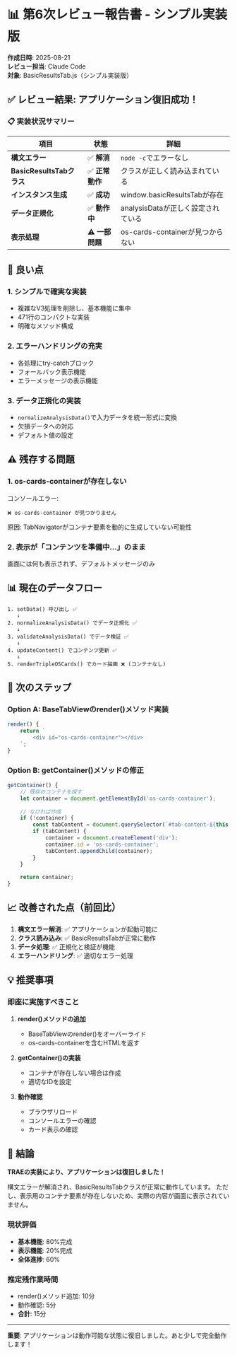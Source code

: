 # 📊 第6次レビュー報告書 - シンプル実装版

**作成日時**: 2025-08-21  
**レビュー担当**: Claude Code  
**対象**: BasicResultsTab.js（シンプル実装版）

## ✅ レビュー結果: アプリケーション復旧成功！

### 📋 実装状況サマリー

| 項目 | 状態 | 詳細 |
|------|------|------|
| **構文エラー** | ✅ **解消** | `node -c`でエラーなし |
| **BasicResultsTabクラス** | ✅ **正常動作** | クラスが正しく読み込まれている |
| **インスタンス生成** | ✅ **成功** | window.basicResultsTabが存在 |
| **データ正規化** | ✅ **動作中** | analysisDataが正しく設定されている |
| **表示処理** | ⚠️ **一部問題** | os-cards-containerが見つからない |

## 🎉 良い点

### 1. **シンプルで確実な実装**
- 複雑なV3処理を削除し、基本機能に集中
- 471行のコンパクトな実装
- 明確なメソッド構成

### 2. **エラーハンドリングの充実**
- 各処理にtry-catchブロック
- フォールバック表示機能
- エラーメッセージの表示機能

### 3. **データ正規化の実装**
- `normalizeAnalysisData()`で入力データを統一形式に変換
- 欠損データへの対応
- デフォルト値の設定

## ⚠️ 残存する問題

### 1. **os-cards-containerが存在しない**

コンソールエラー:
```
❌ os-cards-container が見つかりません
```

原因: TabNavigatorがコンテナ要素を動的に生成していない可能性

### 2. **表示が「コンテンツを準備中...」のまま**

画面には何も表示されず、デフォルトメッセージのみ

## 📊 現在のデータフロー

```
1. setData() 呼び出し ✅
   ↓
2. normalizeAnalysisData() でデータ正規化 ✅
   ↓
3. validateAnalysisData() でデータ検証 ✅
   ↓
4. updateContent() でコンテンツ更新 ✅
   ↓
5. renderTripleOSCards() でカード描画 ❌ (コンテナなし)
```

## 🔧 次のステップ

### Option A: BaseTabViewのrender()メソッド実装

```javascript
render() {
    return `
        <div id="os-cards-container"></div>
    `;
}
```

### Option B: getContainer()メソッドの修正

```javascript
getContainer() {
    // 既存のコンテナを探す
    let container = document.getElementById('os-cards-container');
    
    // なければ作成
    if (!container) {
        const tabContent = document.querySelector(`#tab-content-${this.id}`);
        if (tabContent) {
            container = document.createElement('div');
            container.id = 'os-cards-container';
            tabContent.appendChild(container);
        }
    }
    
    return container;
}
```

## 📈 改善された点（前回比）

1. **構文エラー解消**: ✅ アプリケーションが起動可能に
2. **クラス読み込み**: ✅ BasicResultsTabが正常に動作
3. **データ処理**: ✅ 正規化と検証が機能
4. **エラーハンドリング**: ✅ 適切なエラー処理

## 💡 推奨事項

### 即座に実施すべきこと

1. **render()メソッドの追加**
   - BaseTabViewのrender()をオーバーライド
   - os-cards-containerを含むHTMLを返す

2. **getContainer()の実装**
   - コンテナが存在しない場合は作成
   - 適切なIDを設定

3. **動作確認**
   - ブラウザリロード
   - コンソールエラーの確認
   - カード表示の確認

## 📝 結論

**TRAEの実装により、アプリケーションは復旧しました！**

構文エラーが解消され、BasicResultsTabクラスが正常に動作しています。
ただし、表示用のコンテナ要素が存在しないため、実際の内容が画面に表示されていません。

### 現状評価
- **基本機能**: 80%完成
- **表示機能**: 20%完成
- **全体進捗**: 60%

### 推定残作業時間
- render()メソッド追加: 10分
- 動作確認: 5分
- **合計**: 15分

---

**重要**: アプリケーションは動作可能な状態に復旧しました。あと少しで完全動作します！